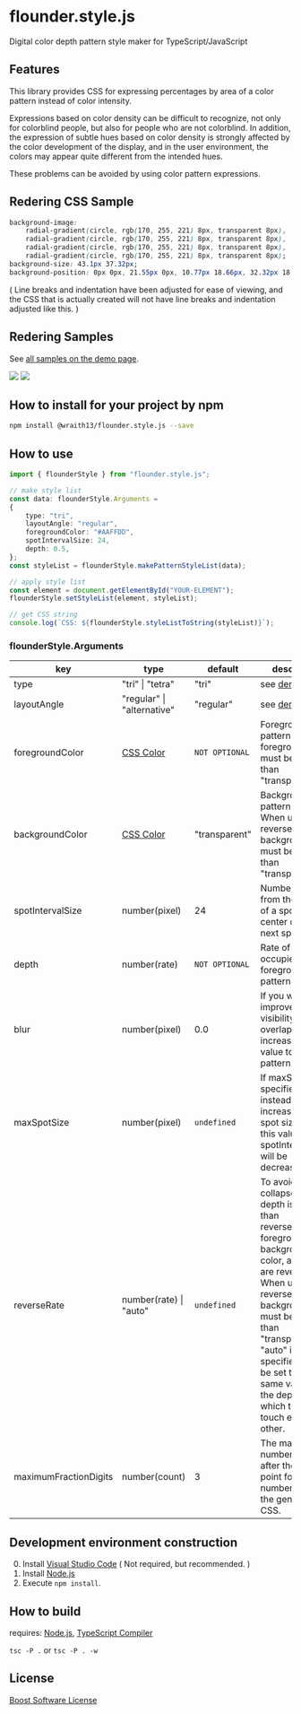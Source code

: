 # flounder.style.js

Digital color depth pattern style maker for TypeScript/JavaScript

## Features

This library provides CSS for expressing percentages by area of ​​a color pattern instead of color intensity.

Expressions based on color density can be difficult to recognize, not only for colorblind people, but also for people who are not colorblind. In addition, the expression of subtle hues based on color density is strongly affected by the color development of the display, and in the user environment, the colors may appear quite different from the intended hues.

These problems can be avoided by using color pattern expressions.

## Redering CSS Sample

```css
background-image:
    radial-gradient(circle, rgb(170, 255, 221) 8px, transparent 8px),
    radial-gradient(circle, rgb(170, 255, 221) 8px, transparent 8px),
    radial-gradient(circle, rgb(170, 255, 221) 8px, transparent 8px),
    radial-gradient(circle, rgb(170, 255, 221) 8px, transparent 8px);
background-size: 43.1px 37.32px;
background-position: 0px 0px, 21.55px 0px, 10.77px 18.66px, 32.32px 18.66px;
```

( Line breaks and indentation have been adjusted for ease of viewing, and the CSS that is actually created will not have line breaks and indentation adjusted like this. )

## Redering Samples

See [all samples on the demo page](https://wraith13.github.io/flounder.style.js/demo.html).

![](./image/sample0.png)
![](./image/sample1.png)

## How to install for your project by npm

```sh
npm install @wraith13/flounder.style.js --save
```

## How to use

```typescript
import { flounderStyle } from "flounder.style.js";

// make style list
const data: flounderStyle.Arguments =
{
    type: "tri",
    layoutAngle: "regular",
    foregroundColor: "#AAFFDD",
    spotIntervalSize: 24,
    depth: 0.5,
};
const styleList = flounderStyle.makePatternStyleList(data);

// apply style list
const element = document.getElementById("YOUR-ELEMENT");
flounderStyle.setStyleList(element, styleList);

// get CSS string
console.log(`CSS: ${flounderStyle.styleListToString(styleList)}`);
```

### flounderStyle.Arguments

|key|type|default|description|
|---|---|---|---|
|type|"tri" \| "tetra"|"tri"|see [demo](https://wraith13.github.io/flounder.style.js/demo.html).|
|layoutAngle|"regular" \| "alternative"|"regular"|see [demo](https://wraith13.github.io/flounder.style.js/demo.html).|
|foregroundColor|[CSS Color](https://developer.mozilla.org/en-US/docs/Web/CSS/color_value)|`NOT OPTIONAL`|Foreground pattern color. foregroundColor must be other than "transparent".|
|backgroundColor|[CSS Color](https://developer.mozilla.org/en-US/docs/Web/CSS/color_value)|"transparent"|Background pattern color. When using reverseRate, backgroundColor must be other than "transparent".|
|spotIntervalSize|number(pixel)|24|Number of pixels from the center of a spot to the center of the next spot.|
|depth|number(rate)|`NOT OPTIONAL`|Rate of area occupied by foreground color pattern|
|blur|number(pixel)|0.0|If you want to improve the visibility of overlapping text, increase this value to blur the pattern.|
|maxSpotSize|number(pixel)|`undefined`|If maxSpotSize is specified, instead of increasing the spot size beyond this value, spotIntervalSize will be decreased.|
|reverseRate|number(rate) \| "auto" |`undefined`|To avoid pixel collapse, when depth is greater than reverseRate, the foreground color, background color, and depth are reversed. When using reverseRate, backgroundColor must be other than "transparent". If "auto" is specified, it will be set to the same value as the depth at which the spots touch each other.|
|maximumFractionDigits|number(count)|3|The maximum number of digits after the decimal point for numbers used in the generated CSS.|

## Development environment construction

0. Install [Visual Studio Code](https://code.visualstudio.com/) ( Not required, but recommended. )
1. Install [Node.js](https://nodejs.org/)
2. Execute `npm install`.

## How to build

requires: [Node.js](https://nodejs.org/), [TypeScript Compiler](https://www.npmjs.com/package/typescript)

`tsc -P .` or `tsc -P . -w`

## License

[Boost Software License](./LICENSE_1_0.txt)
